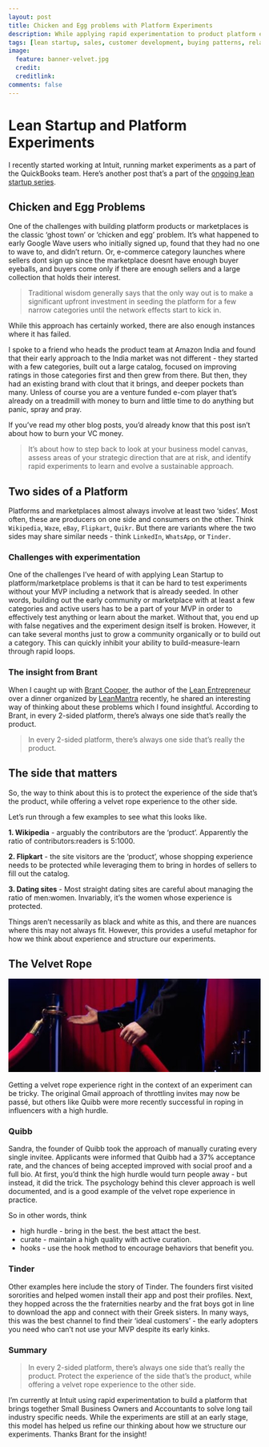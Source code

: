 ```yaml
---
layout: post
title: Chicken and Egg problems with Platform Experiments
description: While applying rapid experimentation to product platform experiments - one side is always the product.
tags: [lean startup, sales, customer development, buying patterns, relationship marketing]
image:
  feature: banner-velvet.jpg
  credit: 
  creditlink: 
comments: false
---
```


# Lean Startup and Platform Experiments

I recently started working at Intuit, running market experiments as a part of the QuickBooks team. Here’s another post that’s a part of the [ongoing lean startup series](http://arg0s.in/what-we-learnt-from-a-failed-mvp.html).

## Chicken and Egg Problems

One of the challenges with building platform products or marketplaces is the classic ‘ghost town’ or ‘chicken and egg’ problem. It’s what happened to early Google Wave users who initially signed up, found that they had no one to wave to, and didn’t return. Or, e-commerce category launches where sellers dont sign up since the marketplace doesnt have enough buyer eyeballs, and buyers come only if there are enough sellers and a large collection that holds their interest. 

> Traditional wisdom generally says that the only way out is to make a significant upfront investment in seeding the platform for a few narrow categories until the network effects start to kick in. 

While this approach has certainly worked, there are also enough instances where it has failed. 

I spoke to a friend who heads the product team at Amazon India and found that their early approach to the India market was not different - they started with a few categories, built out a large catalog, focused on improving ratings in those categories first and then grew from there. But then, they had an existing brand with clout that it brings, and deeper pockets than many. Unless of course you are a venture funded e-com player that’s already on a treadmill with money to burn and little time to do anything but panic, spray and pray.

If you’ve read my other blog posts, you’d already know that this  post isn’t about how to burn your VC money. 

> It’s about how to step back to look at your business model canvas, assess areas of your strategic direction that are at risk, and identify rapid experiments to learn and evolve a sustainable approach.

## Two sides of a Platform

Platforms and marketplaces almost always involve at least two ‘sides’. Most often, these are producers on one side and consumers on the other. Think `Wikipedia`, `Waze`, `eBay`, `Flipkart`, `Quikr`. But there are variants where the two sides may share similar needs - think `LinkedIn`, `WhatsApp`, or `Tinder`.

### Challenges with experimentation

One of the challenges I’ve heard of with applying Lean Startup to platform/marketplace problems is that it can be hard to test experiments without your MVP including a network that is already seeded. In other words, building out the early community or marketplace with at least a few categories and active users has to be a part of your MVP in order to effectively test anything or learn about the market. Without that, you end up with false negatives and the experiment design itself is broken. However, it can take several months just to grow a community organically or to build out a category. This can quickly inhibit your ability to build-measure-learn through rapid loops.

### The insight from Brant

When I caught up with [Brant Cooper](https://www.linkedin.com/in/brantcooper), the author of the [Lean Entrepreneur](http://leanentrepreneur.co/) over a dinner organized by [LeanMantra](http://leanmantra.in) recently, he shared an interesting way of thinking about these problems which I found insightful. According to Brant, in every 2-sided platform, there’s always one side that’s really the product. 

> In every 2-sided platform, there’s always one side that’s really the product. 


## The side that matters


So, the way to think about this is to protect the experience of the side that’s the product, while offering a velvet rope experience to the other side.

Let’s run through a few examples to see what this looks like.

**1.  Wikipedia** - arguably the contributors are the ‘product’. Apparently the ratio of contributors:readers is 5:1000. 

**2.  Flipkart** - the site visitors are the ‘product’, whose shopping experience needs to be protected while leveraging them to bring in hordes of sellers to fill out the catalog.

**3.  Dating sites** - Most straight dating sites are careful about managing the ratio of men:women. Invariably, it’s the women whose experience is protected.

Things aren’t necessarily as black and white as this, and there are nuances where this may not always fit. However, this provides a useful metaphor for how we think about experience and structure our experiments.

## The Velvet Rope

![](images/banner-velvet.jpg)

Getting a velvet rope experience right in the context of an experiment can be tricky. The original Gmail approach of throttling invites may now be passé, but others like Quibb were more recently successful in roping in influencers with a high hurdle. 

### Quibb

Sandra, the founder of Quibb took the approach of manually curating every single invitee. Applicants were informed that Quibb had a 37% acceptance rate, and the chances of being accepted improved with social proof and a full bio. At first, you’d think the high hurdle would turn people away - but instead, it did the trick. The psychology behind this clever approach is well documented, and is a good example of the velvet rope experience in practice. 

So in other words, think

* high hurdle - bring in the best. the best attact the best.
* curate - maintain a high quality with active curation.
* hooks - use the hook method to encourage behaviors that benefit you.

### Tinder

Other examples here include the story of Tinder. The founders first visited sororities and helped women install their app and post their profiles. Next, they hopped across the the fraternities nearby and the frat boys got in line to download the app and connect with their Greek sisters. In many ways, this was the best channel to find their ‘ideal customers’ - the early adopters you need who can’t not  use your MVP despite its early kinks.

### Summary

> In every 2-sided platform, there’s always one side that’s really the product. Protect the experience of the side that’s the product, while offering a velvet rope experience to the other side.

I’m currently at Intuit using rapid experimentation to build a platform that brings together Small Business Owners and Accountants to solve long tail industry specific needs. While the experiments are still at an early stage, this model has helped us refine our thinking about how we structure our experiments. Thanks Brant for the insight!

